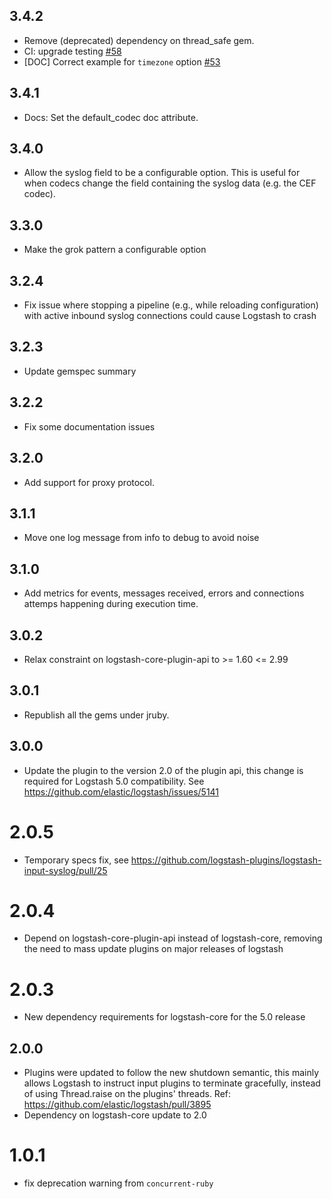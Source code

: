## 3.4.2
  - Remove (deprecated) dependency on thread_safe gem.
  - CI: upgrade testing [#58](https://github.com/logstash-plugins/logstash-input-syslog/pull/58)
  - [DOC] Correct example for `timezone` option [#53](https://github.com/logstash-plugins/logstash-input-syslog/pull/53)

## 3.4.1
  - Docs: Set the default_codec doc attribute.

## 3.4.0
  - Allow the syslog field to be a configurable option.  This is useful for when codecs change
    the field containing the syslog data (e.g. the CEF codec).

## 3.3.0
  - Make the grok pattern a configurable option

## 3.2.4
  - Fix issue where stopping a pipeline (e.g., while reloading configuration) with active inbound syslog connections could cause Logstash to crash

## 3.2.3
  - Update gemspec summary

## 3.2.2
  - Fix some documentation issues

## 3.2.0
  - Add support for proxy protocol.

## 3.1.1
  - Move one log message from info to debug to avoid noise

## 3.1.0
  - Add metrics for events, messages received, errors and connections attemps happening during execution time.

## 3.0.2
  - Relax constraint on logstash-core-plugin-api to >= 1.60 <= 2.99

## 3.0.1
  - Republish all the gems under jruby.
## 3.0.0
  - Update the plugin to the version 2.0 of the plugin api, this change is required for Logstash 5.0 compatibility. See https://github.com/elastic/logstash/issues/5141
# 2.0.5
  - Temporary specs fix, see https://github.com/logstash-plugins/logstash-input-syslog/pull/25
# 2.0.4
  - Depend on logstash-core-plugin-api instead of logstash-core, removing the need to mass update plugins on major releases of logstash
# 2.0.3
  - New dependency requirements for logstash-core for the 5.0 release
## 2.0.0
 - Plugins were updated to follow the new shutdown semantic, this mainly allows Logstash to instruct input plugins to terminate gracefully,
   instead of using Thread.raise on the plugins' threads. Ref: https://github.com/elastic/logstash/pull/3895
 - Dependency on logstash-core update to 2.0

# 1.0.1
- fix deprecation warning from `concurrent-ruby`

